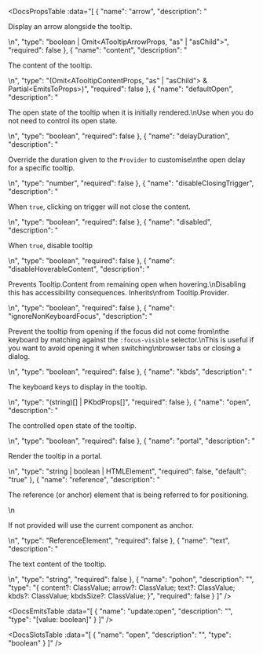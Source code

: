 <!-- This file was automatic generated. Do not edit it manually -->

<DocsPropsTable :data="[
  {
    "name": "arrow",
    "description": "<p>Display an arrow alongside the tooltip.</p>\n",
    "type": "boolean | Omit<ATooltipArrowProps, \"as\" | \"asChild\">",
    "required": false
  },
  {
    "name": "content",
    "description": "<p>The content of the tooltip.</p>\n",
    "type": "(Omit<ATooltipContentProps, \"as\" | \"asChild\"> & Partial<EmitsToProps<TooltipContentImplEmits>>)",
    "required": false
  },
  {
    "name": "defaultOpen",
    "description": "<p>The open state of the tooltip when it is initially rendered.\nUse when you do not need to control its open state.</p>\n",
    "type": "boolean",
    "required": false
  },
  {
    "name": "delayDuration",
    "description": "<p>Override the duration given to the <code>Provider</code> to customise\nthe open delay for a specific tooltip.</p>\n",
    "type": "number",
    "required": false
  },
  {
    "name": "disableClosingTrigger",
    "description": "<p>When <code>true</code>, clicking on trigger will not close the content.</p>\n",
    "type": "boolean",
    "required": false
  },
  {
    "name": "disabled",
    "description": "<p>When <code>true</code>, disable tooltip</p>\n",
    "type": "boolean",
    "required": false
  },
  {
    "name": "disableHoverableContent",
    "description": "<p>Prevents Tooltip.Content from remaining open when hovering.\nDisabling this has accessibility consequences. Inherits\nfrom Tooltip.Provider.</p>\n",
    "type": "boolean",
    "required": false
  },
  {
    "name": "ignoreNonKeyboardFocus",
    "description": "<p>Prevent the tooltip from opening if the focus did not come from\nthe keyboard by matching against the <code>:focus-visible</code> selector.\nThis is useful if you want to avoid opening it when switching\nbrowser tabs or closing a dialog.</p>\n",
    "type": "boolean",
    "required": false
  },
  {
    "name": "kbds",
    "description": "<p>The keyboard keys to display in the tooltip.</p>\n",
    "type": "(string)[] | PKbdProps[]",
    "required": false
  },
  {
    "name": "open",
    "description": "<p>The controlled open state of the tooltip.</p>\n",
    "type": "boolean",
    "required": false
  },
  {
    "name": "portal",
    "description": "<p>Render the tooltip in a portal.</p>\n",
    "type": "string | boolean | HTMLElement",
    "required": false,
    "default": "true"
  },
  {
    "name": "reference",
    "description": "<p>The reference (or anchor) element that is being referred to for positioning.</p>\n<p>If not provided will use the current component as anchor.</p>\n",
    "type": "ReferenceElement",
    "required": false
  },
  {
    "name": "text",
    "description": "<p>The text content of the tooltip.</p>\n",
    "type": "string",
    "required": false
  },
  {
    "name": "pohon",
    "description": "",
    "type": "{ content?: ClassValue; arrow?: ClassValue; text?: ClassValue; kbds?: ClassValue; kbdsSize?: ClassValue; }",
    "required": false
  }
]" />

<DocsEmitsTable :data="[
  {
    "name": "update:open",
    "description": "",
    "type": "[value: boolean]"
  }
]" />

<DocsSlotsTable :data="[
  {
    "name": "open",
    "description": "",
    "type": "boolean"
  }
]" />
